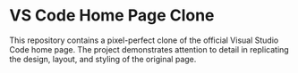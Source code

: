 # VS Code Home Page Clone

This repository contains a pixel-perfect clone of the official Visual Studio Code home page. The project demonstrates attention to detail in replicating the design, layout, and styling of the original page.
